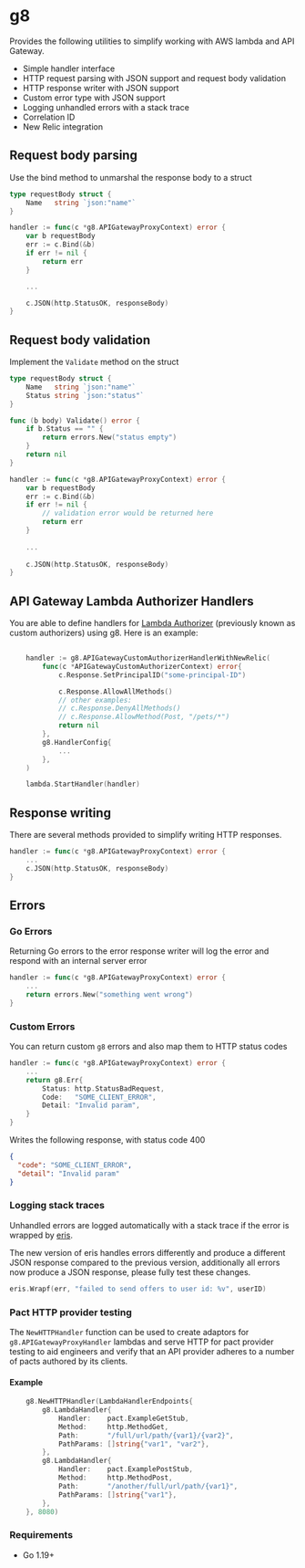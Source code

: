# g8

Provides the following utilities to simplify working with AWS lambda and API Gateway.

* Simple handler interface
* HTTP request parsing with JSON support and request body validation
* HTTP response writer with JSON support
* Custom error type with JSON support
* Logging unhandled errors with a stack trace
* Correlation ID
* New Relic integration

## Request body parsing

Use the bind method to unmarshal the response body to a struct

```go
type requestBody struct {
	Name   string `json:"name"`
}

handler := func(c *g8.APIGatewayProxyContext) error {
	var b requestBody
	err := c.Bind(&b)
	if err != nil {
		return err
	}

	...

	c.JSON(http.StatusOK, responseBody)
}
```

## Request body validation

Implement the `Validate` method on the struct

```go
type requestBody struct {
	Name   string `json:"name"`
	Status string `json:"status"`
}

func (b body) Validate() error {
	if b.Status == "" {
		return errors.New("status empty")
	}
	return nil
}

handler := func(c *g8.APIGatewayProxyContext) error {
	var b requestBody
	err := c.Bind(&b)
	if err != nil {
		// validation error would be returned here
		return err
	}
	
	...
	
	c.JSON(http.StatusOK, responseBody)
}
```

## API Gateway Lambda Authorizer Handlers

You are able to define handlers for [Lambda Authorizer](https://docs.aws.amazon.com/apigateway/latest/developerguide/apigateway-use-lambda-authorizer.html) 
(previously known as custom authorizers) using g8. Here is an example:

```go
    
    handler := g8.APIGatewayCustomAuthorizerHandlerWithNewRelic(
        func(c *APIGatewayCustomAuthorizerContext) error{
            c.Response.SetPrincipalID("some-principal-ID")

            c.Response.AllowAllMethods()
            // other examples:
            // c.Response.DenyAllMethods()
            // c.Response.AllowMethod(Post, "/pets/*")
            return nil
        },
        g8.HandlerConfig{
            ...
        },
    )

    lambda.StartHandler(handler)

```

## Response writing

There are several methods provided to simplify writing HTTP responses. 

```go
handler := func(c *g8.APIGatewayProxyContext) error {
	...
	c.JSON(http.StatusOK, responseBody)
}
```

## Errors

### Go Errors

Returning Go errors to the error response writer will log the error and respond with an internal server error

```go
handler := func(c *g8.APIGatewayProxyContext) error {
	...
	return errors.New("something went wrong")
}
```

### Custom Errors

You can return custom `g8` errors and also map them to HTTP status codes

```go
handler := func(c *g8.APIGatewayProxyContext) error {
	...
	return g8.Err{
		Status: http.StatusBadRequest,
		Code:   "SOME_CLIENT_ERROR",
		Detail: "Invalid param",
	}
}
```

Writes the following response, with status code 400

```json
{
  "code": "SOME_CLIENT_ERROR",
  "detail": "Invalid param"
}
```

### Logging stack traces

Unhandled errors are logged automatically with a stack trace if the error is wrapped by [eris](https://github.com/rotisserie/eris).

The new version of eris handles errors differently and produce a different JSON response compared to the previous version, additionally all errors now produce a JSON response, please fully test these changes. 

```go
eris.Wrapf(err, "failed to send offers to user id: %v", userID)
```

### Pact HTTP provider testing

The `NewHTTPHandler` function can be used to create adaptors for `g8.APIGatewayProxyHandler` lambdas and serve HTTP for pact provider testing to aid engineers and verify that an API provider adheres to a number of pacts authored by its clients.

#### Example
```go
	g8.NewHTTPHandler(LambdaHandlerEndpoints{
		g8.LambdaHandler{
			Handler:    pact.ExampleGetStub,
			Method:     http.MethodGet,
			Path:       "/full/url/path/{var1}/{var2}",
			PathParams: []string{"var1", "var2"},
		},
		g8.LambdaHandler{
			Handler:    pact.ExamplePostStub,
			Method:     http.MethodPost,
			Path:       "/another/full/url/path/{var1}",
			PathParams: []string{"var1"},
		},
	}, 8080)
```

### Requirements
 * Go 1.19+
